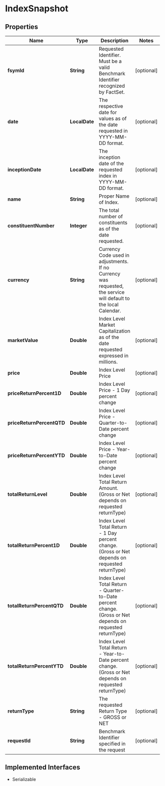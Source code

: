 

# IndexSnapshot


## Properties

Name | Type | Description | Notes
------------ | ------------- | ------------- | -------------
**fsymId** | **String** | Requested Identifier. Must be a valid Benchmark Identifier recognized by FactSet. |  [optional]
**date** | **LocalDate** | The respective date for values as of the date requested in YYYY-MM-DD format. |  [optional]
**inceptionDate** | **LocalDate** | The inception date of the requested index in YYYY-MM-DD format. |  [optional]
**name** | **String** | Proper Name of Index. |  [optional]
**constituentNumber** | **Integer** | The total number of constituents as of the date requested. |  [optional]
**currency** | **String** | Currency Code used in adjustments. If no Currency was requested, the service will default to the local Calendar. |  [optional]
**marketValue** | **Double** | Index Level Market Capitalization as of the date requested expressed in millions. |  [optional]
**price** | **Double** | Index Level Price |  [optional]
**priceReturnPercent1D** | **Double** | Index Level Price - 1 Day percent change |  [optional]
**priceReturnPercentQTD** | **Double** | Index Level Price - Quarter-to-Date percent change |  [optional]
**priceReturnPercentYTD** | **Double** | Index Level Price - Year-to-Date percent change |  [optional]
**totalReturnLevel** | **Double** | Index Level Total Return Amount. (Gross or Net depends on requested returnType) |  [optional]
**totalReturnPercent1D** | **Double** | Index Level Total Return - 1 Day percent change. (Gross or Net depends on requested returnType) |  [optional]
**totalReturnPercentQTD** | **Double** | Index Level Total Return - Quarter-to-Date percent change. (Gross or Net depends on requested returnType) |  [optional]
**totalReturnPercentYTD** | **Double** | Index Level Total Return - Year-to-Date percent change. (Gross or Net depends on requested returnType) |  [optional]
**returnType** | **String** | The requested Return Type - GROSS or NET |  [optional]
**requestId** | **String** | Benchmark Identifier specified in the request |  [optional]


## Implemented Interfaces

* Serializable


